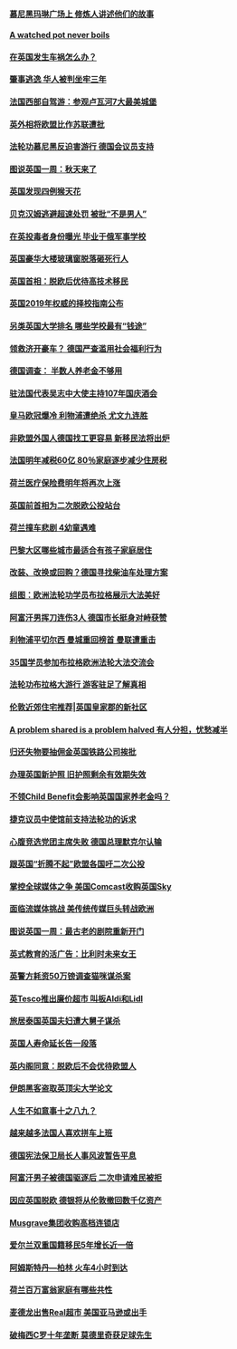 #### [慕尼黑玛琳广场上 修炼人讲述他们的故事](../pages/nsc974/n10762990.md?t=10070631) 

#### [A watched pot never boils](../pages/nsc974/n10763822.md?t=10070631) 

#### [在英国发生车祸怎么办？](../pages/nsc974/n10763811.md?t=10070631) 

#### [肇事逃逸 华人被判坐牢三年](../pages/nsc974/n10763799.md?t=10070631) 

#### [法国西部自驾游：参观卢瓦河7大最美城堡](../pages/nsc974/n10760218.md?t=10070631) 

#### [英外相将欧盟比作苏联遭批](../pages/nsc974/n10761274.md?t=10070631) 

#### [法轮功慕尼黑反迫害游行 德国会议员支持](../pages/nsc974/n10760664.md?t=10070631) 

#### [图说英国一周：秋天来了](../pages/nsc974/n10761380.md?t=10070631) 

#### [英国发现四例猴天花](../pages/nsc974/n10761362.md?t=10070631) 

#### [贝克汉姆逃避超速处罚 被批“不是男人”](../pages/nsc974/n10761349.md?t=10070631) 

#### [在英投毒者身份曝光 毕业于俄军事学校](../pages/nsc974/n10761338.md?t=10070631) 

#### [英国豪华大楼玻璃窗脱落砸死行人](../pages/nsc974/n10761334.md?t=10070631) 

#### [英国首相：脱欧后优待高技术移民](../pages/nsc974/n10761323.md?t=10070631) 

#### [英国2019年权威的择校指南公布](../pages/nsc974/n10761253.md?t=10070631) 

#### [另类英国大学排名 哪些学校最有“钱途”](../pages/nsc974/n10760972.md?t=10070631) 

#### [领救济开豪车？ 德国严查滥用社会福利行为](../pages/nsc974/n10760730.md?t=10070631) 

#### [德国调查：  半数人养老金不够用](../pages/nsc974/n10760552.md?t=10070631) 

#### [驻法国代表吴志中大使主持107年国庆酒会](../pages/nsc974/n10760458.md?t=10070631) 

#### [皇马欧冠爆冷 利物浦遭绝杀 尤文九连胜](../pages/nsc974/n10759476.md?t=10070631) 

#### [非欧盟外国人德国找工更容易 新移民法将出炉](../pages/nsc974/n10758904.md?t=10070631) 

#### [法国明年减税60亿 80％家庭逐步减少住房税](../pages/nsc974/n10758112.md?t=10070631) 

#### [荷兰医疗保险费明年将再次上涨](../pages/nsc974/n10758614.md?t=10070631) 

#### [英国前首相为二次脱欧公投站台](../pages/nsc974/n10756382.md?t=10070631) 

#### [荷兰撞车悲剧 4幼童遇难](../pages/nsc974/n10758529.md?t=10070631) 

#### [巴黎大区哪些城市最适合有孩子家庭居住](../pages/nsc974/n10758451.md?t=10070631) 

#### [改装、改换或回购？德国寻找柴油车处理方案](../pages/nsc974/n10755781.md?t=10070631) 

#### [组图：欧洲法轮功学员布拉格展示大法美好](../pages/nsc974/n10756084.md?t=10070631) 

#### [阿富汗男挥刀连伤3人 德国市长挺身对峙获赞](../pages/nsc974/n10755624.md?t=10070631) 

#### [利物浦平切尔西 曼城重回榜首 曼联遭重击](../pages/nsc974/n10752442.md?t=10070631) 

#### [35国学员参加布拉格欧洲法轮大法交流会](../pages/nsc974/n10751371.md?t=10070631) 

#### [法轮功布拉格大游行 游客驻足了解真相](../pages/nsc974/n10749360.md?t=10070631) 

#### [伦敦近郊住宅推荐|英国皇家郡的新社区](../pages/nsc974/n10748402.md?t=10070631) 

#### [A problem shared is a problem halved 有人分担，忧愁减半](../pages/nsc974/n10748007.md?t=10070631) 

#### [归还失物要抽佣金英国铁路公司挨批](../pages/nsc974/n10747998.md?t=10070631) 

#### [办理英国新护照 旧护照剩余有效期失效](../pages/nsc974/n10747991.md?t=10070631) 

#### [不领Child Benefit会影响英国国家养老金吗？](../pages/nsc974/n10747977.md?t=10070631) 

#### [捷克议员中使馆前支持法轮功的诉求](../pages/nsc974/n10747691.md?t=10070631) 

#### [心腹竞选党团主席失败 德国总理默克尔认输](../pages/nsc974/n10746576.md?t=10070631) 

#### [跟英国“折腾不起”欧盟各国吁二次公投](../pages/nsc974/n10746245.md?t=10070631) 

#### [掌控全球媒体之争 美国Comcast收购英国Sky](../pages/nsc974/n10746184.md?t=10070631) 

#### [面临流媒体挑战 美传统传媒巨头转战欧洲](../pages/nsc974/n10746233.md?t=10070631) 

#### [图说英国一周：最古老的剧院重新开门](../pages/nsc974/n10746284.md?t=10070631) 

#### [英式教育的活广告：比利时未来女王](../pages/nsc974/n10746280.md?t=10070631) 

#### [英警方耗资50万镑调查猫咪谋杀案](../pages/nsc974/n10746272.md?t=10070631) 

#### [英Tesco推出廉价超市 叫板Aldi和Lidl](../pages/nsc974/n10746265.md?t=10070631) 

#### [旅居泰国英国夫妇遭大舅子谋杀](../pages/nsc974/n10746263.md?t=10070631) 

#### [英国人寿命延长告一段落](../pages/nsc974/n10746259.md?t=10070631) 

#### [英内阁同意：脱欧后不会优待欧盟人](../pages/nsc974/n10746255.md?t=10070631) 

#### [伊朗黑客盗取英顶尖大学论文](../pages/nsc974/n10746250.md?t=10070631) 

#### [人生不如意事十之八九？](../pages/nsc974/n10745399.md?t=10070631) 

#### [越来越多法国人喜欢拼车上班](../pages/nsc974/n10743007.md?t=10070631) 

#### [德国宪法保卫局长人事风波暂告平息](../pages/nsc974/n10742793.md?t=10070631) 

#### [阿富汗男子被德国驱逐后 二次申请难民被拒](../pages/nsc974/n10742927.md?t=10070631) 

#### [因应英国脱欧 德银将从伦敦撤回数千亿资产](../pages/nsc974/n10739653.md?t=10070631) 

#### [Musgrave集团收购高档连锁店](../pages/nsc974/n10740570.md?t=10070631) 

#### [爱尔兰双重国籍移民5年增长近一倍](../pages/nsc974/n10740498.md?t=10070631) 

#### [阿姆斯特丹—柏林 火车4小时到达](../pages/nsc974/n10740435.md?t=10070631) 

#### [荷兰百万富翁家庭有哪些共性](../pages/nsc974/n10740251.md?t=10070631) 

#### [麦德龙出售Real超市  美国亚马逊或出手](../pages/nsc974/n10739571.md?t=10070631) 

#### [破梅西C罗十年垄断 莫德里奇获足球先生](../pages/nsc974/n10738647.md?t=10070631) 

